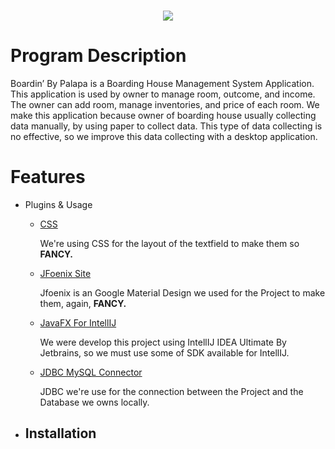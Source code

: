 <h1 align="center">
    <img src="https://cdn.discordapp.com/attachments/859690724550508546/937586329380880434/Logo-BoardinSHADOW.png">
</h1>

<h1><b>Program Description</b></h1>

<p> Boardin’ By Palapa is a Boarding House Management System Application. This application is used by owner to manage room, outcome, and income. The owner can add room, manage inventories, and price of each room. 
We make this application because owner of boarding house usually collecting data manually, by using paper to collect data. This type of data collecting is no effective, so we improve this data collecting with a desktop application.</p>
 
<h1><b>Features</b></h1>

- Plugins & Usage
    - [CSS](https://docs.oracle.com/javafx/2/api/javafx/scene/doc-files/cssref.html)
        <p>We're using CSS for the layout of the textfield to make them so <b>FANCY.</b></p>
    - [JFoenix Site](https://github.com/sshahine/JFoenix)
        <p>Jfoenix is an Google Material Design we used for the Project to make them, again, <b>FANCY.</b></p>
    - [JavaFX For IntellIJ](https://openjfx.io/)
        <p>We were develop this project using IntellIJ IDEA Ultimate By Jetbrains, so we must use some of SDK available for IntellIJ.</p>
    - [JDBC MySQL Connector](https://dev.mysql.com/downloads/connector/j/)
        <p>JDBC we're use for the connection between the Project and the Database we owns locally.</p>
  
- Installation
    - 
